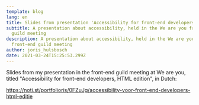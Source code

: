 ```yaml
---
template: blog
lang: en
title: Slides from presentation 'Accessibility for front-end developers'
subtitle: A presentation about accessibility, held in the We are you front-end
  guild meeting
description: A presentation about accessibility, held in the We are you
  front-end guild meeting
author: joris_hulsbosch
date: 2021-03-24T15:25:53.299Z
---
```

Slides from my presentation in the front-end guild meeting at We are you, titled "Accessibility for front-end developers, HTML edition", in Dutch:

<https://noti.st/portfolioris/0FZuJg/accessibility-voor-front-end-developers-html-editie>